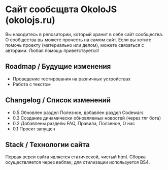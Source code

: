 # Сайт сообсщвта OkoloJS (okolojs.ru)

Вы находитесь в репозитории, который хранит в себе сайт сообщества. О сообщества вы можете прочесть на самом сайт. 
Если вы хотите помочь проекту (материально или делом), можете связаться с авторами. Любая помощь приветствуется!


## Roadmap / Будущие изменения

* Проведение тестирования на различных устройствах
* Работа с текстом




## Changelog / Список изменений

* 0.5 Обновлен раздел Полезное, добавлен раздел Codewars
* 0.3 Создание динамически обновляемых новостей (через тлг бота)
* 0.2 Добавлены разделы FAQ, Правила, Ползеное, О нас
* 0.1 Проект запущен

## Stack / Технологии сайта

Первая верси сайта является статической, чистый html. Сборка осуществляется через вебпак, для 
стилизации используется BS4.